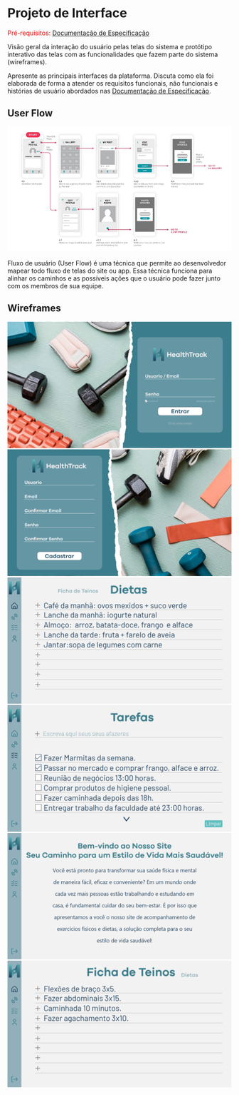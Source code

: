 
# Projeto de Interface

<span style="color:red">Pré-requisitos: <a href="2-Especificação do Projeto.md"> Documentação de Especificação</a></span>

Visão geral da interação do usuário pelas telas do sistema e protótipo interativo das telas com as funcionalidades que fazem parte do sistema (wireframes).

 Apresente as principais interfaces da plataforma. Discuta como ela foi elaborada de forma a atender os requisitos funcionais, não funcionais e histórias de usuário abordados nas <a href="2-Especificação do Projeto.md"> Documentação de Especificação</a>.

## User Flow

![Exemplo de UserFlow](img/userflow.jpg)

Fluxo de usuário (User Flow) é uma técnica que permite ao desenvolvedor mapear todo fluxo de telas do site ou app. Essa técnica funciona para alinhar os caminhos e as possíveis ações que o usuário pode fazer junto com os membros de sua equipe.


## Wireframes

![Exemplo de Wireframe](img-eixo2/Login.png)
![Exemplo de Wireframe](img-eixo2/Cadastro.png)
![Exemplo de Wireframe](img-eixo2/Home_-_Dietas.png)
![Exemplo de Wireframe](img-eixo2/To_Do.png)
![Exemplo de Wireframe](img-eixo2/Tela_de_Apresentacao.png)
![Exemplo de Wireframe](img-eixo2/Home_-_Ficha_de_Treinos.png)
